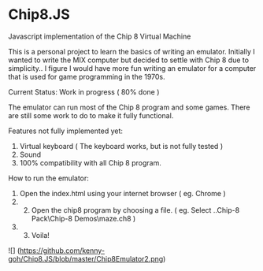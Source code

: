 # Chip8.JS

Javascript implementation of the Chip 8 Virtual Machine

This is a personal project to learn the basics of writing an emulator. Initially I wanted to write the MIX computer but decided to settle with Chip 8 due to simplicity.. I figure I would have more fun writing an emulator for a computer that is used for game programming in the 1970s.

Current Status: Work in progress ( 80% done )

The emulator can run most of the Chip 8 program and some games. There are still some work to do to make it fully functional.

Features not fully implemented yet:
1. Virtual keyboard ( The keyboard works, but is not fully tested ) 
2. Sound 
3. 100% compatibility with all Chip 8 program.

How to run the emulator:
1. Open the index.html using your internet browser ( eg. Chrome )
2. 2. Open the chip8 program by choosing a file. ( eg. Select ..Chip-8 Pack\Chip-8 Demos\maze.ch8 )
3. 3. Voila!

![] (https://github.com/kenny-goh/Chip8.JS/blob/master/Chip8Emulator2.png)


